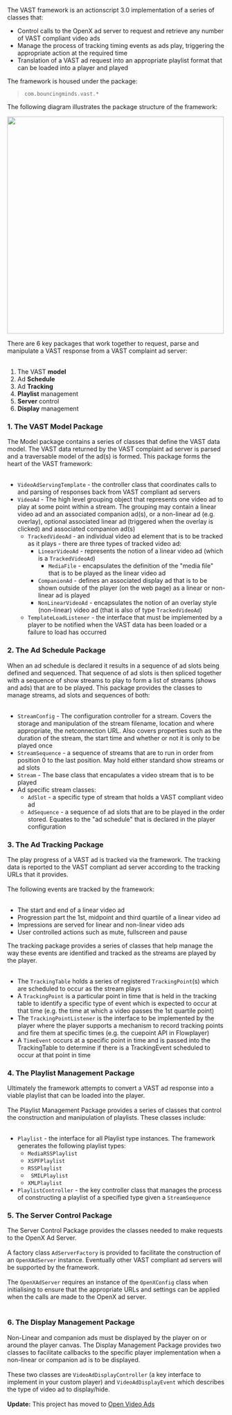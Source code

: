 The VAST framework is an actionscript 3.0 implementation of a series of classes that:

  * Control calls to the OpenX ad server to request and retrieve any number of VAST compliant video ads
  * Manage the process of tracking timing events as ads play, triggering the appropriate action at the required time
  * Translation of a VAST ad request into an appropriate playlist format that can be loaded into a player and played

The framework is housed under the package:

> `com.bouncingminds.vast.*`

The following diagram illustrates the package structure of the framework:

<img src='http://static.bouncingminds.com/images/openx-iab-vast/vast-framework-architecture.png' border='0' width='500'>

There are 6 key packages that work together to request, parse and manipulate a VAST response from a VAST complaint ad server:<br>
<br>
<ol><li>The VAST <b>model</b>
</li><li>Ad <b>Schedule</b>
</li><li>Ad <b>Tracking</b>
</li><li><b>Playlist</b> management<br>
</li><li><b>Server</b> control<br>
</li><li><b>Display</b> management</li></ol>

<h3>1. The VAST Model Package</h3>

The Model package contains a series of classes that define the VAST data model. The VAST data returned by the VAST complaint ad server is parsed and a traversable model of the ad(s) is formed. This package forms the heart of the VAST framework:<br>
<br>
<ul><li><code>VideoAdServingTemplate</code> - the controller class that coordinates calls to and parsing of responses back from VAST compliant ad servers<br>
</li><li><code>VideoAd</code> - The high level grouping object that represents one video ad to play at some point within a stream. The grouping may contain a linear video ad and an associated companion ad(s), or a non-linear ad (e.g. overlay), optional associated linear ad (triggered when the overlay is clicked) and associated companion ad(s)<br>
<ul><li><code>TrackedVideoAd</code> - an individual video ad element that is to be tracked as it plays - there are three types of tracked video ad:<br>
<ul><li><code>LinearVideoAd</code> - represents the notion of a linear video ad (which is a <code>TrackedVideoAd</code>)<br>
<ul><li><code>MediaFile</code> - encapsulates the definition of the "media file" that is to be played as the linear video ad<br>
</li></ul></li><li><code>CompanionAd</code> - defines an associated display ad that is to be shown outside of the player (on the web page) as a linear or non-linear ad is played<br>
</li><li><code>NonLinearVideoAd</code> - encapsulates the notion of an overlay style (non-linear) video ad (that is also of type <code>TrackedVideoAd</code>)<br>
</li></ul></li><li><code>TemplateLoadListener</code> - the interface that must be implemented by a player to be notified when the VAST data has been loaded or a failure to load has occurred</li></ul></li></ul>

<h3>2. The Ad Schedule Package</h3>

When an ad schedule is declared it results in a sequence of ad slots being defined and sequenced. That sequence of ad slots is then spliced together with a sequence of show streams to play to form a list of streams (shows and ads) that are to be played. This package provides the classes to manage streams, ad slots and sequences of both:<br>
<br>
<ul><li><code>StreamConfig</code> - The configuration controller for a stream. Covers the storage and manipulation of the stream filename, location and where appropriate, the netconnection URL. Also covers properties such as the duration of the stream, the start time and whether or not it is only to be played once<br>
</li><li><code>StreamSequence</code> - a sequence of streams that are to run in order from position 0 to the last position. May hold either standard show streams or ad slots<br>
</li><li><code>Stream</code> - The base class that encapulates a video stream that is to be played<br>
</li><li>Ad specific stream classes:<br>
<ul><li><code>AdSlot</code> - a specific type of stream that holds a VAST compliant video ad<br>
</li><li><code>AdSequence</code> - a sequence of ad slots that are to be played in the order stored. Equates to the "ad schedule" that is declared in the player configuration</li></ul></li></ul>

<h3>3. The Ad Tracking Package</h3>

The play progress of a VAST ad is tracked via the framework. The tracking data is reported to the VAST compliant ad server according to the tracking URLs that it provides.<br>
<br>
The following events are tracked by the framework:<br>
<br>
<ul><li>The start and end of a linear video ad<br>
</li><li>Progression part the 1st, midpoint and third quartile of a linear video ad<br>
</li><li>Impressions are served for linear and non-linear video ads<br>
</li><li>User controlled actions such as mute, fullscreen and pause</li></ul>

The tracking package provides a series of classes that help manage the way these events are identified and tracked as the streams are played by the player.<br>
<br>
<ul><li>The <code>TrackingTable</code> holds a series of registered <code>TrackingPoint</code>(s) which are scheduled to occur as the stream plays<br>
</li><li>A <code>TrackingPoint</code> is a particular point in time that is held in the tracking table to identify a specific type of event which is expected to occur at that time (e.g. the time at which a video passes the 1st quartile point)<br>
</li><li>The <code>TrackingPointListener</code> is the interface to be implemented by the player where the player supports a mechanism to record tracking points and fire them at specific times (e.g. the cuepoint API in Flowplayer)<br>
</li><li>A <code>TimeEvent</code> occurs at a specific point in time and is passed into the TrackingTable to determine if there is a TrackingEvent scheduled to occur at that point in time</li></ul>

<h3>4. The Playlist Management Package</h3>

Ultimately the framework attempts to convert a VAST ad response into a viable playlist that can be loaded into the player.<br>
<br>
The Playlist Management Package provides a series of classes that control the construction and manipulation of playlists. These classes include:<br>
<br>
<ul><li><code>Playlist</code> - the interface for all Playlist type instances. The framework generates the following playlist types:<br>
<ul><li><code>MediaRSSPlaylist</code>
</li><li><code>XSPFPlaylist</code>
</li><li><code>RSSPlaylist</code>
</li><li><code> SMILPlaylist</code>
</li><li><code>XMLPlaylist</code>
</li></ul></li><li><code>PlaylistController</code> - the key controller class that manages the process of constructing a playlist of a specified type given a <code>StreamSequence</code></li></ul>

<h3>5. The Server Control Package</h3>

The Server Control Package provides the classes needed to make requests to the OpenX Ad Server.<br>
<br>
A factory class <code>AdServerFactory</code> is provided to facilitate the construction of an <code>OpenXAdServer</code> instance. Eventually other VAST compliant ad servers will be supported by the framework.<br>
<br>
The <code>OpenXAdServer</code> requires an instance of the <code>OpenXConfig</code> class when initialising to ensure that the appropriate URLs and settings can be applied when the calls are made to the OpenX ad server.<br>
<br>
<h3>6. The Display Management Package</h3>

Non-Linear and companion ads must be displayed by the player on or around the player canvas. The Display Management Package provides two classes to facilitate callbacks to the specific player implementation when a non-linear or companion ad is to be displayed.<br>
<br>
These two classes are <code>VideoAdDisplayController</code> (a key interface to implement in your custom player) and <code>VideoAdDisplayEvent</code> which describes the type of video ad to display/hide.<br>
<br>
<b>Update:</b> This project has moved to <a href='http://code.google.com/p/open-video-ads'>Open Video Ads</a>